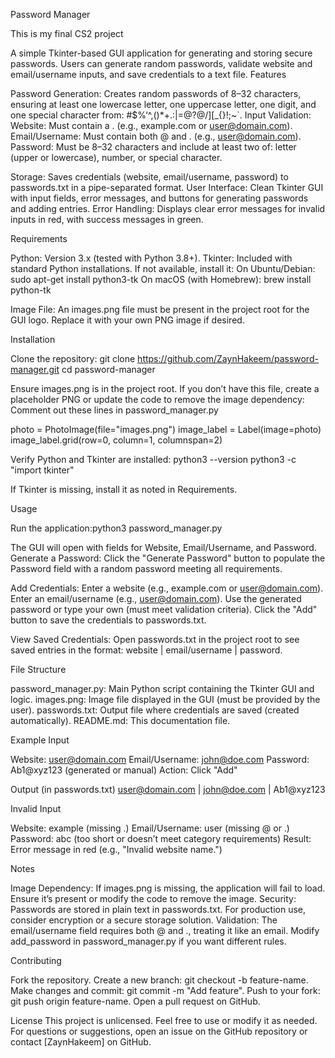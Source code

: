 Password Manager

This is my final CS2 project

A simple Tkinter-based GUI application for generating and storing secure passwords. Users can generate random passwords, validate website and email/username inputs, and save credentials to a text file.
Features

Password Generation: Creates random passwords of 8–32 characters, ensuring at least one lowercase letter, one uppercase letter, one digit, and one special character from: #$%‘^,()*+.:|=@?@/][_{}!;~`.
Input Validation:
Website: Must contain a . (e.g., example.com or user@domain.com).
Email/Username: Must contain both @ and . (e.g., user@domain.com).
Password: Must be 8–32 characters and include at least two of: letter (upper or lowercase), number, or special character.


Storage: Saves credentials (website, email/username, password) to passwords.txt in a pipe-separated format.
User Interface: Clean Tkinter GUI with input fields, error messages, and buttons for generating passwords and adding entries.
Error Handling: Displays clear error messages for invalid inputs in red, with success messages in green.

Requirements

Python: Version 3.x (tested with Python 3.8+).
Tkinter: Included with standard Python installations. If not available, install it:
On Ubuntu/Debian: sudo apt-get install python3-tk
On macOS (with Homebrew): brew install python-tk


Image File: An images.png file must be present in the project root for the GUI logo. Replace it with your own PNG image if desired.

Installation

Clone the repository:
git clone https://github.com/ZaynHakeem/password-manager.git
cd password-manager

Ensure images.png is in the project root. If you don’t have this file, create a placeholder PNG or update the code to remove the image dependency:
Comment out these lines in password_manager.py

photo = PhotoImage(file="images.png")
image_label = Label(image=photo)
image_label.grid(row=0, column=1, columnspan=2)



Verify Python and Tkinter are installed:
python3 --version
python3 -c "import tkinter"

If Tkinter is missing, install it as noted in Requirements.


Usage

Run the application:python3 password_manager.py


The GUI will open with fields for Website, Email/Username, and Password.
Generate a Password:
Click the "Generate Password" button to populate the Password field with a random password meeting all requirements.


Add Credentials:
Enter a website (e.g., example.com or user@domain.com).
Enter an email/username (e.g., user@domain.com).
Use the generated password or type your own (must meet validation criteria).
Click the "Add" button to save the credentials to passwords.txt.


View Saved Credentials:
Open passwords.txt in the project root to see saved entries in the format: website | email/username | password.



File Structure

password_manager.py: Main Python script containing the Tkinter GUI and logic.
images.png: Image file displayed in the GUI (must be provided by the user).
passwords.txt: Output file where credentials are saved (created automatically).
README.md: This documentation file.

Example
Input

Website: user@domain.com
Email/Username: john@doe.com
Password: Ab1@xyz123 (generated or manual)
Action: Click "Add"

Output (in passwords.txt)
user@domain.com | john@doe.com | Ab1@xyz123

Invalid Input

Website: example (missing .)
Email/Username: user (missing @ or .)
Password: abc (too short or doesn’t meet category requirements)
Result: Error message in red (e.g., "Invalid website name.")

Notes

Image Dependency: If images.png is missing, the application will fail to load. Ensure it’s present or modify the code to remove the image.
Security: Passwords are stored in plain text in passwords.txt. For production use, consider encryption or a secure storage solution.
Validation: The email/username field requires both @ and ., treating it like an email. Modify add_password in password_manager.py if you want different rules.

Contributing

Fork the repository.
Create a new branch: git checkout -b feature-name.
Make changes and commit: git commit -m "Add feature".
Push to your fork: git push origin feature-name.
Open a pull request on GitHub.

License
This project is unlicensed. Feel free to use or modify it as needed.
For questions or suggestions, open an issue on the GitHub repository or contact [ZaynHakeem] on GitHub.
